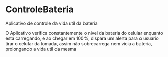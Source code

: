 # ControleBateria

Aplicativo de controle da vida util da bateria

O Aplicativo verifica constantemente o nivel da bateria do celular enquanto esta carregando, 
e ao chegar em 100%, dispara um alerta para o usuario tirar o celular da tomada, 
assim não sobrecarrega nem vicia a bateria, prolongando a vida util da mesma
